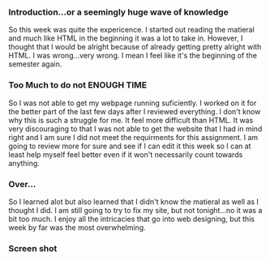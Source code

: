 ### Introduction...or a seemingly huge wave of knowledge
  So this week was quite the expericence. I started out reading the matieral and much like HTML
  in the beginning it was a lot to take in. However, I thought that I would be alright
  because of already getting pretty alright with HTML. I was wrong...very wrong. I mean
  I feel like it's the beginning of the semester again.

### Too Much to do not ENOUGH TIME
  So I was not able to get my webpage running suficiently. I worked on it for the better part
  of the last few days after I reviewed everything. I don't know why this is such a struggle
  for me. It feel more difficult than HTML. It was very discouraging to that I was not able to
  get the website that I had in mind right and I am sure I did not meet the requirments for this assignment.
  I am going to review more for sure and see if I can edit it this week so I can at least help myself
  feel better even if it won't necessarily count towards anything.

### Over...
  So I learned alot but also learned that I didn't know the matieral as well as I thought I did. I am still going
  to try to fix my site, but not tonight...no it was a bit too much. I enjoy all the intricacies that go into
  web designing, but this week by far was the most overwhelming.

### Screen shot
